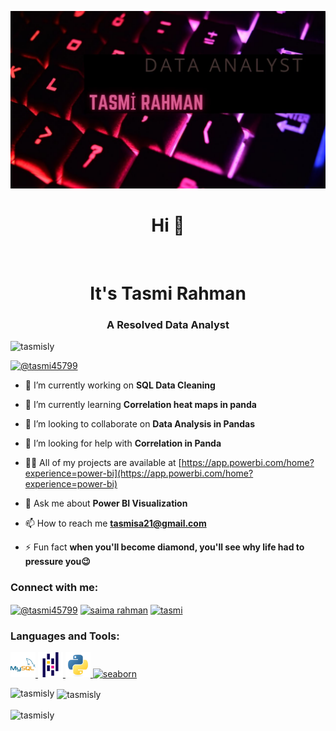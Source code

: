 ![logo](https://github.com/tasmisly/t-a-s-mi/blob/main/1.jpg)
<h1 align="center">Hi 👋 </h1> </br> 
<h1 align="center">It's Tasmi Rahman</h1>
<h3 align="center">A Resolved Data Analyst</h3>

<p align="left"> <img src="https://komarev.com/ghpvc/?username=tasmisly&label=Profile%20views&color=0e75b6&style=flat" alt="tasmisly" /> </p>

<p align="left"> <a href="https://twitter.com/@tasmi45799" target="blank"><img src="https://img.shields.io/twitter/follow/@tasmi45799?logo=twitter&style=for-the-badge" alt="@tasmi45799" /></a> </p>

- 🔭 I’m currently working on **SQL Data Cleaning**

- 🌱 I’m currently learning **Correlation heat maps in panda**

- 👯 I’m looking to collaborate on **Data Analysis in Pandas**

- 🤝 I’m looking for help with **Correlation in Panda**

- 👨‍💻 All of my projects are available at [https://app.powerbi.com/home?experience=power-bi](https://app.powerbi.com/home?experience=power-bi)

- 💬 Ask me about **Power BI Visualization**

- 📫 How to reach me **tasmisa21@gmail.com**

- ⚡ Fun fact **when you'll become diamond, you'll see why life had to pressure you😉**

<h3 align="left">Connect with me:</h3>
<p align="left">
<a href="https://twitter.com/@tasmi45799" target="blank"><img align="center" src="https://raw.githubusercontent.com/rahuldkjain/github-profile-readme-generator/master/src/images/icons/Social/twitter.svg" alt="@tasmi45799" height="30" width="40" /></a>
<a href="https://linkedin.com/in/saima-rahman-47885a167" target="blank"><img align="center" src="https://raw.githubusercontent.com/rahuldkjain/github-profile-readme-generator/master/src/images/icons/Social/linked-in-alt.svg" alt="saima rahman" height="30" width="40" /></a>
<a href="https://dribbble.com/tasmi" target="blank"><img align="center" src="https://raw.githubusercontent.com/rahuldkjain/github-profile-readme-generator/master/src/images/icons/Social/dribbble.svg" alt="tasmi" height="30" width="40" /></a>
</p>

<h3 align="left">Languages and Tools:</h3>
<p align="left"> <a href="https://www.mysql.com/" target="_blank" rel="noreferrer"> <img src="https://raw.githubusercontent.com/devicons/devicon/master/icons/mysql/mysql-original-wordmark.svg" alt="mysql" width="40" height="40"/> </a> <a href="https://pandas.pydata.org/" target="_blank" rel="noreferrer"> <img src="https://raw.githubusercontent.com/devicons/devicon/2ae2a900d2f041da66e950e4d48052658d850630/icons/pandas/pandas-original.svg" alt="pandas" width="40" height="40"/> </a> <a href="https://www.python.org" target="_blank" rel="noreferrer"> <img src="https://raw.githubusercontent.com/devicons/devicon/master/icons/python/python-original.svg" alt="python" width="40" height="40"/> </a> <a href="https://seaborn.pydata.org/" target="_blank" rel="noreferrer"> <img src="https://seaborn.pydata.org/_images/logo-mark-lightbg.svg" alt="seaborn" width="40" height="40"/> </a> </p>

<p><img align="left" src="https://github-readme-stats.vercel.app/api/top-langs?username=tasmisly&show_icons=true&locale=en&layout=compact" alt="tasmisly" /></p>

<p>&nbsp;<img align="center" src="https://github-readme-stats.vercel.app/api?username=tasmisly&show_icons=true&locale=en" alt="tasmisly" /></p>

<p><img align="center" src="https://github-readme-streak-stats.herokuapp.com/?user=tasmisly&" alt="tasmisly" /></p>
